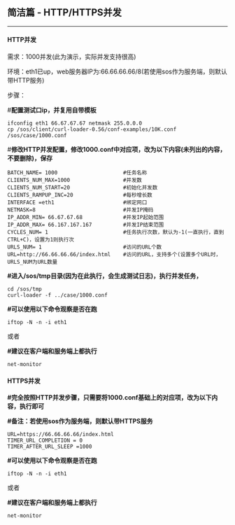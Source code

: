 ## 简洁篇 - HTTP/HTTPS并发

---

#### HTTP并发

需求：1000并发\(此为演示，实际并发支持很高\)

环境：eth1已up，web服务器IP为:66.66.66.66/8\(若使用sos作为服务端，则默认带HTTP服务\)

步骤：

\#**配置测试口ip，并复用自带模板**

```
ifconfig eth1 66.67.67.67 netmask 255.0.0.0
cp /sos/client/curl-loader-0.56/conf-examples/10K.conf /sos/case/1000.conf
```

\#**修改HTTP并发配置，修改1000.conf中对应项，改为以下内容\(未列出的内容，不要删除\)，保存**

```
BATCH_NAME= 1000                     #任务名称
CLIENTS_NUM_MAX=1000                 #并发数
CLIENTS_NUM_START=20                 #初始化并发数
CLIENTS_RAMPUP_INC=20                #每秒增长数
INTERFACE =eth1                      #绑定网口
NETMASK=8                            #并发IP掩码
IP_ADDR_MIN= 66.67.67.68             #并发IP起始范围
IP_ADDR_MAX= 66.167.167.167          #并发IP结束范围
CYCLES_NUM= 1                        #任务执行次数，默认为-1(一直执行，直到CTRL+C)，设置为1则执行次
URLS_NUM= 1                          #访问的URL个数
URL=http://66.66.66.66/index.html    #访问的URL，支持多个(设置多个URL时，URLS_NUM为URL数量
```

**\#进入/sos/tmp目录\(因为在此执行，会生成测试日志\)，执行并发任务，**

```
cd /sos/tmp
curl-loader -f ../case/1000.conf
```

**\#可以使用以下命令观察是否在跑**

`iftop -N -n -i eth1`

或者

**\#建议在客户端和服务端上都执行**

`net-monitor`

#### HTTPS并发

**\#完全按照HTTP并发步骤，只需要将1000.conf基础上的对应项，改为以下内容，执行即可**

**\#备注：若使用sos作为服务端，则默认带HTTPS服务**

```
URL=https://66.66.66.66/index.html
TIMER_URL_COMPLETION = 0
TIMER_AFTER_URL_SLEEP =1000
```

**\#可以使用以下命令观察是否在跑**

`iftop -N -n -i eth1`

或者

**\#建议在客户端和服务端上都执行**

`net-monitor`

